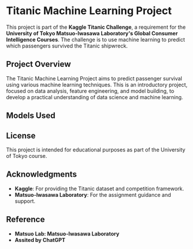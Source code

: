 # Titanic Machine Learning Project

This project is part of the **Kaggle Titanic Challenge**, a requirement for the **University of Tokyo Matsuo-Iwasawa Laboratory's Global Consumer Intelligence Courses**. The challenge is to use machine learning to predict which passengers survived the Titanic shipwreck.

## Project Overview

The Titanic Machine Learning Project aims to predict passenger survival using various machine learning techniques. This is an introductory project, focused on data analysis, feature engineering, and model building, to develop a practical understanding of data science and machine learning.

## Models Used


## License

This project is intended for educational purposes as part of the University of Tokyo course.

## Acknowledgments

- **Kaggle**: For providing the Titanic dataset and competition framework.
- **Matsuo-Iwasawa Laboratory**: For the assignment guidance and support.

## Reference

- **Matsuo Lab: Matsuo-Iwasawa Laboratory**
- **Assited by ChatGPT**

